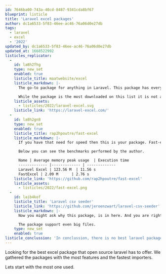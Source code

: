 ```yaml
---
id: 7646ba00-743a-40cd-8487-9341cda8bf67
blueprint: listicle
title: 'Laravel excel packages'
author: dc1a6533-5f83-46ee-ac46-76a06d0e27db
tags:
  - laravel
  - excel
  - '2022'
updated_by: dc1a6533-5f83-46ee-ac46-76a06d0e27db
updated_at: 1668522992
listicles_replicator:
  -
    id: la8h2fhg
    type: new_set
    enabled: true
    listicle_title: maatwebsite/excel
    listicle_markdown: |-
      The go-to package for anything in Laravel. This package has everything you want. Imports and exports. The package allows you to get started as quickly as 5 minutes. 

      While the package is the most downloaded on this list it is not as fast as the next package.
    listicle_assets:
      - listicles/2022/laravel-excel.svg
    listicle_link: 'https://laravel-excel.com/'
  -
    id: la8h2gn8
    type: new_set
    enabled: true
    listicle_title: rap2hpoutre/fast-excel
    listicle_markdown: |-
      If you have that need for speed then this is your package. Fast-excel allows you to do fast in and exports. Note that the goal of this package is to go fast, meaning that it might not have all the features you need. make sure to check the features you need are included. 

      Below you can see the benchmarks performed by the author. 	

      Name | Average memory peak usage  | Execution time
      ------------- |------------- | -------------
      Laravel Excel | 123.56 M  | 11.56 s
      FastExcel | 2.09 M	  | 2.76 s
    listicle_link: 'https://github.com/rap2hpoutre/fast-excel'
    listicle_assets:
      - listicles/2022/fast-excel.png
  -
    id: laib4kof
    listicle_title: 'Laravel csv seeder'
    listicle_link: 'https://github.com/jeroenzwart/laravel-csv-seeder'
    listicle_markdown: |-
      Now you might ask why this package, is in here. And you are right. It is not like the other packages on this list. It is something you help you develop faster locally. Laravel csv seeder allows you to use a csv to fill your database, no more creating huge seeder files. Use a csv file! 

      The package support even big files.
    type: new_set
    enabled: true
listicle_conclussion: 'In conclussion, there is no best laravel package for everyones excel needs. It all depends on your requirements. For most use cases we recommend you to use maatwebsite/excel. But if you need that speed use rap2hpoutre/fast-excel.'
---
```

Looking for the best excel package that open source laravel has to offer. We gathered the packages with the most features and the fastest importers. 

Lets start with the most one used.
